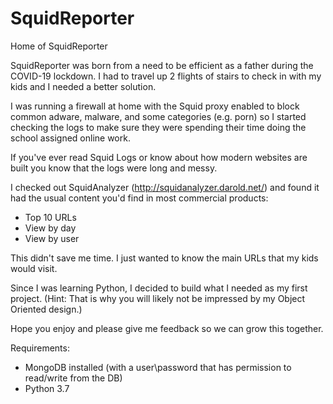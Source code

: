 # SquidReporter
Home of SquidReporter

SquidReporter was born from a need to be efficient as a father during the COVID-19 lockdown.  I had to travel up 2 flights of stairs to check in with my kids and I needed a better solution.  

I was running a firewall at home with the Squid proxy enabled to block common adware, malware, and some categories (e.g. porn) so I started checking the logs to make sure they were spending their time doing the school assigned online work.

If you've ever read Squid Logs or know about how modern websites are built you know that the logs were long and messy.

I checked out SquidAnalyzer (http://squidanalyzer.darold.net/) and found it had the usual content you'd find in most commercial products:

- Top 10 URLs
- View by day
- View by user

This didn't save me time.  I just wanted to know the main URLs that my kids would visit.

Since I was learning Python, I decided to build what I needed as my first project.   (Hint: That is why you will likely not be impressed by my Object Oriented design.)

Hope you enjoy and please give me feedback so we can grow this together.

Requirements:
- MongoDB installed (with a user\password that has permission to read/write from the DB)
- Python 3.7
